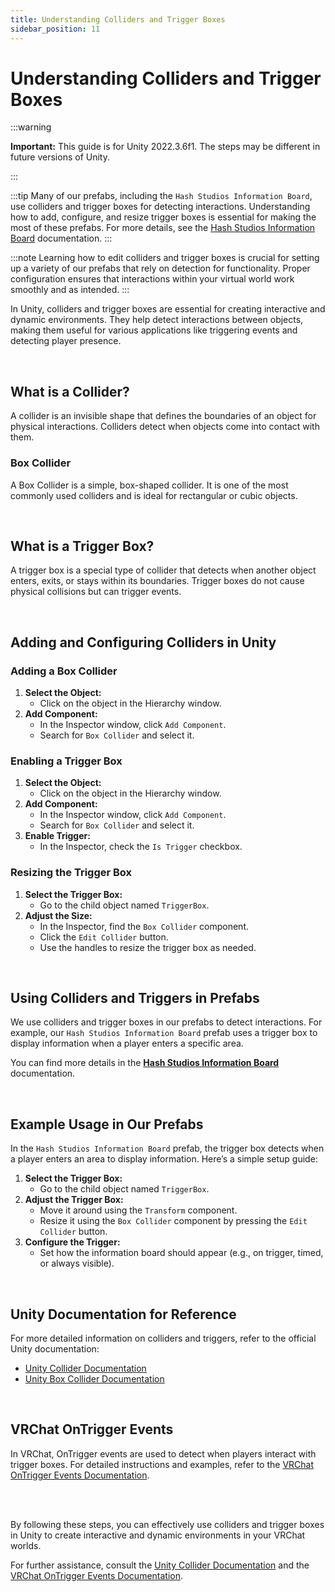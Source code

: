 ```yaml
---
title: Understanding Colliders and Trigger Boxes
sidebar_position: 11
---
```


# Understanding Colliders and Trigger Boxes

:::warning

**Important:** This guide is for Unity 2022.3.6f1. The steps may be different in future versions of Unity.

:::

:::tip
Many of our prefabs, including the `Hash Studios Information Board`, use colliders and trigger boxes for detecting interactions. Understanding how to add, configure, and resize trigger boxes is essential for making the most of these prefabs. For more details, see the [Hash Studios Information Board](/docs/udon/hashstudiosinformationboard) documentation.
:::

:::note
Learning how to edit colliders and trigger boxes is crucial for setting up a variety of our prefabs that rely on detection for functionality. Proper configuration ensures that interactions within your virtual world work smoothly and as intended.
:::

In Unity, colliders and trigger boxes are essential for creating interactive and dynamic environments. They help detect interactions between objects, making them useful for various applications like triggering events and detecting player presence.

<br/>

## What is a Collider?

A collider is an invisible shape that defines the boundaries of an object for physical interactions. Colliders detect when objects come into contact with them.

### Box Collider

A Box Collider is a simple, box-shaped collider. It is one of the most commonly used colliders and is ideal for rectangular or cubic objects.

<br/>

## What is a Trigger Box?

A trigger box is a special type of collider that detects when another object enters, exits, or stays within its boundaries. Trigger boxes do not cause physical collisions but can trigger events.

<br/>

## Adding and Configuring Colliders in Unity

### Adding a Box Collider

1. **Select the Object:**
   - Click on the object in the Hierarchy window.
2. **Add Component:**
   - In the Inspector window, click `Add Component`.
   - Search for `Box Collider` and select it.

### Enabling a Trigger Box

1. **Select the Object:**
   - Click on the object in the Hierarchy window.
2. **Add Component:**
   - In the Inspector window, click `Add Component`.
   - Search for `Box Collider` and select it.
3. **Enable Trigger:**
   - In the Inspector, check the `Is Trigger` checkbox.

### Resizing the Trigger Box

1. **Select the Trigger Box:**
   - Go to the child object named `TriggerBox`.
2. **Adjust the Size:**
   - In the Inspector, find the `Box Collider` component.
   - Click the `Edit Collider` button.
   - Use the handles to resize the trigger box as needed.

<br/>

## Using Colliders and Triggers in Prefabs

We use colliders and trigger boxes in our prefabs to detect interactions. For example, our `Hash Studios Information Board` prefab uses a trigger box to display information when a player enters a specific area. 

You can find more details in the **[Hash Studios Information Board](/testdocumentation/docs/udon/hashstudiosinformationboard)** documentation.

<br/>

## Example Usage in Our Prefabs

In the `Hash Studios Information Board` prefab, the trigger box detects when a player enters an area to display information. Here’s a simple setup guide:

1. **Select the Trigger Box:**
   - Go to the child object named `TriggerBox`.
2. **Adjust the Trigger Box:**
   - Move it around using the `Transform` component.
   - Resize it using the `Box Collider` component by pressing the `Edit Collider` button.
3. **Configure the Trigger:**
   - Set how the information board should appear (e.g., on trigger, timed, or always visible).

<br/>

## Unity Documentation for Reference

For more detailed information on colliders and triggers, refer to the official Unity documentation:
- [Unity Collider Documentation](https://docs.unity3d.com/Manual/CollidersOverview.html)
- [Unity Box Collider Documentation](https://docs.unity3d.com/Manual/class-BoxCollider.html)

<br/>

## VRChat OnTrigger Events

In VRChat, OnTrigger events are used to detect when players interact with trigger boxes. For detailed instructions and examples, refer to the [VRChat OnTrigger Events Documentation](https://creators.vrchat.com/worlds/udon/players/player-collisions/).

<br/><br/>

By following these steps, you can effectively use colliders and trigger boxes in Unity to create interactive and dynamic environments in your VRChat worlds.

For further assistance, consult the [Unity Collider Documentation](https://docs.unity3d.com/Manual/CollidersOverview.html) and the [VRChat OnTrigger Events Documentation](https://creators.vrchat.com/worlds/udon/players/player-collisions/).